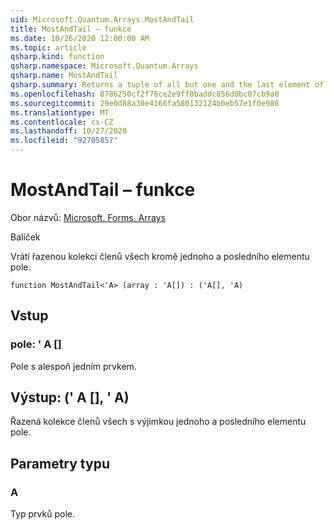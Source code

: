 ```yaml
---
uid: Microsoft.Quantum.Arrays.MostAndTail
title: MostAndTail – funkce
ms.date: 10/26/2020 12:00:00 AM
ms.topic: article
qsharp.kind: function
qsharp.namespace: Microsoft.Quantum.Arrays
qsharp.name: MostAndTail
qsharp.summary: Returns a tuple of all but one and the last element of the array.
ms.openlocfilehash: 8786250cf2f78ce2e9ff8baddc856d0bc07cb9a0
ms.sourcegitcommit: 29e0d88a30e4166fa580132124b0eb57e1f0e986
ms.translationtype: MT
ms.contentlocale: cs-CZ
ms.lasthandoff: 10/27/2020
ms.locfileid: "92705857"
---
```

# <a name="mostandtail-function"></a>MostAndTail – funkce

Obor názvů: [Microsoft. Forms. Arrays](xref:Microsoft.Quantum.Arrays)

Balíček [](https://nuget.org/packages/)


Vrátí řazenou kolekci členů všech kromě jednoho a posledního elementu pole.

```qsharp
function MostAndTail<'A> (array : 'A[]) : ('A[], 'A)
```


## <a name="input"></a>Vstup

### <a name="array--a"></a>pole: ' A []

Pole s alespoň jedním prvkem.



## <a name="output--aa"></a>Výstup: (' A [], ' A)

Řazená kolekce členů všech s výjimkou jednoho a posledního elementu pole.

## <a name="type-parameters"></a>Parametry typu

### <a name="a"></a>A

Typ prvků pole.